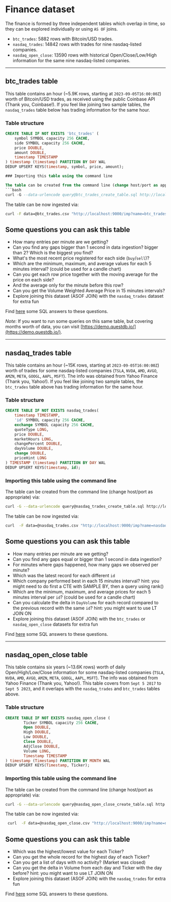 # Finance dataset

The finance is formed by three independent tables which overlap in time, so they can be explored individually or
using `AS OF` joins.

* `btc_trades`: 5882 rows with Bitcoin/USD trades.
* `nasdaq_trades`: 14842 rows with trades for nine nasdaq-listed companies.
* `nasdaq_open_close`: 13590 rows with historical Open/Close/Low/High information for the same nine nasdaq-listed companies.

---

## btc_trades table

This table contains an hour (~5.9K rows, starting at `2023-09-05T16:00:00Z`) worth of Bitcoin/USD trades, as received using the
public Coinbase API (Thank you, Coinbase!). If you feel like joining two sample tables, the `nasdaq_trades` table
below has trading information for the same hour.


### Table structure

```sql
CREATE TABLE IF NOT EXISTS 'btc_trades' (
    symbol SYMBOL capacity 256 CACHE,
    side SYMBOL capacity 256 CACHE,
    price DOUBLE,
    amount DOUBLE,
    timestamp TIMESTAMP
) timestamp (timestamp) PARTITION BY DAY WAL
DEDUP UPSERT KEYS(timestamp, symbol, price, amount);

### Importing this table using the command line

The table can be created from the command line (change host/port as appropriate) via:
```bash
curl -G --data-urlencode query@btc_trades_create_table.sql http://localhost:9000/exec
```

The table can be now ingested via:
```bash
curl -F data=@btc_trades.csv "http://localhost:9000/imp?name=btc_trades"
```

## Some questions you can ask this table

* How many entries per minute are we getting?
* Can you find any gaps bigger than 1 second in data ingestion? bigger than 2? Which is the biggest you find?
* What's the most recent price registered for each side (`buy`/`sell`)?
* Which are the minimum, maximum, and average values for each 5 minutes interval? (could be used for a candle chart)
* Can you get each row price together with the moving average for the price on each side?
* And the average only for the minute before this row?
* Can you get the Volume Weighted Average Price in 15 minutes intervals?
* Explore joining this dataset (ASOF JOIN) with the `nasdaq_trades` dataset for extra fun

Find [here](./btc_trades_sample_queries.sql) some SQL answers to these questions.

_Note_: If you want to run some queries on this same table, but covering months worth of data, you can visit
[https://demo.questdb.io/](https://demo.questdb.io/).


---

## nasdaq_trades table

This table contains an hour (~15K rows, starting at `2023-09-05T16:00:00Z`) worth of trades for some nasdaq-listed companies
(`TSLA`, `NVDA`, `AMD`, `AVGO`, `AMZN`, `META`, `GOOGL`, `AAPL`, `MSFT`). The info was obtained from Yahoo Finance (Thank you, Yahoo!).
 If you feel like joining two sample tables, the `btc_trades` table above has trading information for the same hour.


### Table structure

```sql
CREATE TABLE IF NOT EXISTS nasdaq_trades(
    timestamp TIMESTAMP,
    'id' SYMBOL capacity 256 CACHE,
    exchange SYMBOL capacity 256 CACHE,
    quoteType LONG,
    price DOUBLE,
    marketHours LONG,
    changePercent DOUBLE,
    dayVolume DOUBLE,
    change DOUBLE,
    priceHint LONG
) TIMESTAMP (timestamp) PARTITION BY DAY WAL
DEDUP UPSERT KEYS(timestamp, id);
```

### Importing this table using the command line

The table can be created from the command line (change host/port as appropriate) via:
```bash
curl -G --data-urlencode query@nasdaq_trades_create_table.sql http://localhost:9000/exec
```

The table can be now ingested via:
```bash
curl  -F data=@nasdaq_trades.csv "http://localhost:9000/imp?name=nasdaq_trades"
```

## Some questions you can ask this table

* How many entries per minute are we getting?
* Can you find any gaps equal or bigger than 1 second in data ingestion?
* For minutes where gaps happened, how many gaps we observed per minute?
* Which was the latest record for each different `id`
* Which company performed best in each 15 minutes interval? hint: you might need to do first a CTE with SAMPLE BY, then a query using rank()
* Which are the minimum, maximum, and average prices for each 5 minutes interval per `id`? (could be used for a candle chart)
* Can you calculate the delta in `DayVolume` for each record compared to the previous record with the same `id`?
hint: you might want to use LT JOIN ON
* Explore joining this dataset (ASOF JOIN) with the `btc_trades` or `nasdaq_open_close` datasets for extra fun

Find [here](./nasdaq_trades_sample_queries.sql) some SQL answers to these questions.

---

## nasdaq_open_close table

This table contains six years (~13.6K rows) worth of daily Open/High/Low/Close information for some nasdaq-listed companies (`TSLA`,
 `NVDA`, `AMD`, `AVGO`, `AMZN`, `META`, `GOOGL`, `AAPL`, `MSFT`). The info was obtained from Yahoo Finance (Thank you,
 Yahoo!). This table covers from `Sept 5 2017` to `Sept 5 2023`, and it overlaps with the `nasdaq_trades` and
 `btc_trades` tables above.

### Table structure

```sql
CREATE TABLE IF NOT EXISTS nasdaq_open_close (
        Ticker SYMBOL capacity 256 CACHE,
        Open DOUBLE,
        High DOUBLE,
        Low DOUBLE,
        Close DOUBLE,
        AdjClose DOUBLE,
        Volume LONG,
        Timestamp TIMESTAMP
) timestamp (Timestamp) PARTITION BY MONTH WAL
DEDUP UPSERT KEYS(Timestamp, Ticker);
```

### Importing this table using the command line

The table can be created from the command line (change host/port as appropriate) via:
```bash
curl -G --data-urlencode query@nasdaq_open_close_create_table.sql http://localhost:9000/exec
```

The table can be now ingested via:
```bash
 curl  -F data=@nasdaq_open_close.csv "http://localhost:9000/imp?name=nasdaq_open_close"
 ```

## Some questions you can ask this table

* Which was the highest/lowest value for each Ticker?
* Can you get the whole record for the highest day of each Ticker?
* Can you get a list of days with no activity? (Market was closed)
* Can you get the delta in Volume from each day and Ticker with the day before? hint: you might want to use LT JOIN ON
* Explore joining this dataset (ASOF JOIN) with the `nasdaq_trades` for extra fun

Find [here](./nasdaq_open_close_sample_queries.sql) some SQL answers to these questions.


